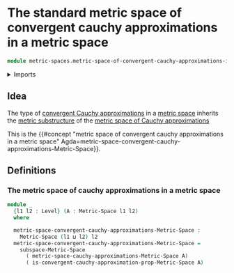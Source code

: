 # The standard metric space of convergent cauchy approximations in a metric space

```agda
module metric-spaces.metric-space-of-convergent-cauchy-approximations-in-a-metric-space where
```

<details><summary>Imports</summary>

```agda
open import foundation.universe-levels

open import metric-spaces.convergent-cauchy-approximations-metric-spaces
open import metric-spaces.metric-space-of-cauchy-approximations-in-a-metric-space
open import metric-spaces.metric-spaces
open import metric-spaces.subspaces-metric-spaces
```

</details>

## Idea

The type of
[convergent Cauchy approximations](metric-spaces.convergent-cauchy-approximations-metric-spaces.md)
in a [metric space](metric-spaces.metric-spaces.md) inherits the
[metric substructure](metric-spaces.subspaces-metric-spaces.md) of the
[metric space of Cauchy approximations](metric-space-of-cauchy-approximations-in-a-metric-space.md)

This is the
{{#concept "metric space of convergent cauchy approximations in a metric space" Agda=metric-space-convergent-cauchy-approximations-Metric-Space}}.

## Definitions

### The metric space of cauchy approximations in a metric space

```agda
module _
  {l1 l2 : Level} (A : Metric-Space l1 l2)
  where

  metric-space-convergent-cauchy-approximations-Metric-Space :
    Metric-Space (l1 ⊔ l2) l2
  metric-space-convergent-cauchy-approximations-Metric-Space =
    subspace-Metric-Space
      ( metric-space-cauchy-approximations-Metric-Space A)
      ( is-convergent-cauchy-approximation-prop-Metric-Space A)
```
